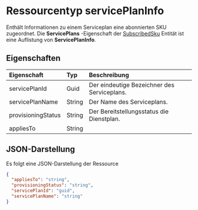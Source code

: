 # <a name="serviceplaninfo-resource-type"></a>Ressourcentyp servicePlanInfo

Enthält Informationen zu einem Serviceplan eine abonnierten SKU zugeordnet. Die **ServicePlans** -Eigenschaft der [SubscribedSku](subscribedsku.md) Entität ist eine Auflistung von **ServicePlanInfo**.


## <a name="properties"></a>Eigenschaften
| Eigenschaft     | Typ   |Beschreibung|
|:---------------|:--------|:----------|
|servicePlanId|Guid|Der eindeutige Bezeichner des Serviceplans.|
|servicePlanName|String|Der Name des Serviceplans.|
|provisioningStatus|String|Der Bereitstellungsstatus die Dienstplan.|
|appliesTo|String||


## <a name="json-representation"></a>JSON-Darstellung

Es folgt eine JSON-Darstellung der Ressource

<!-- {
  "blockType": "resource",
  "optionalProperties": [

  ],
  "@odata.type": "microsoft.graph.servicePlanInfo"
}-->

```json
{
  "appliesTo": "string",
  "provisioningStatus": "string",
  "servicePlanId": "guid",
  "servicePlanName": "string"
}

```

<!-- uuid: 8fcb5dbc-d5aa-4681-8e31-b001d5168d79
2015-10-25 14:57:30 UTC -->
<!-- {
  "type": "#page.annotation",
  "description": "servicePlanInfo resource",
  "keywords": "",
  "section": "documentation",
  "tocPath": ""
}-->
